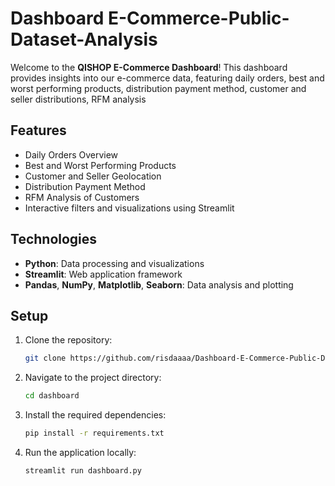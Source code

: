 # Dashboard E-Commerce-Public-Dataset-Analysis

Welcome to the **QISHOP E-Commerce Dashboard**! This dashboard provides insights into our e-commerce data, featuring daily orders, best and worst performing products, distribution payment method, customer and seller distributions, RFM analysis

## Features

- Daily Orders Overview
- Best and Worst Performing Products
- Customer and Seller Geolocation
- Distribution Payment Method
- RFM Analysis of Customers
- Interactive filters and visualizations using Streamlit


## Technologies

- **Python**: Data processing and visualizations
- **Streamlit**: Web application framework
- **Pandas**, **NumPy**, **Matplotlib**, **Seaborn**: Data analysis and plotting

## Setup

1. Clone the repository:
    ```bash
    git clone https://github.com/risdaaaa/Dashboard-E-Commerce-Public-Dataset-Analysis.git
    ```

2. Navigate to the project directory:
    ```bash
    cd dashboard
    ```

3. Install the required dependencies:
    ```bash
    pip install -r requirements.txt
    ```

4. Run the application locally:
    ```bash
    streamlit run dashboard.py
    ```

